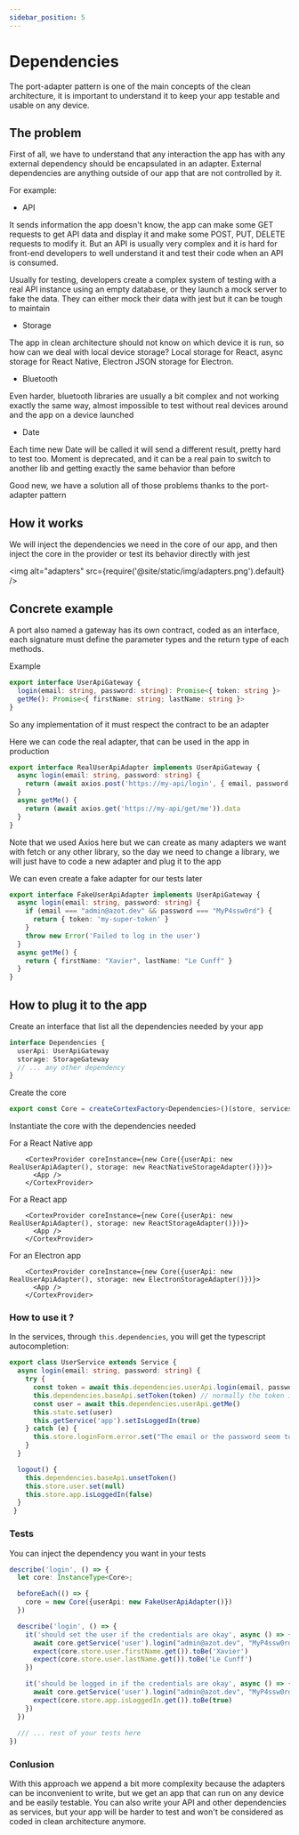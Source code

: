 ```yaml
---
sidebar_position: 5
---
```


# Dependencies

The port-adapter pattern is one of the main concepts of the clean architecture, it is important to understand it to keep your app testable and usable on any device.

## The problem

First of all, we have to understand that any interaction the app has with any external dependency should be encapsulated in an adapter.
External dependencies are anything outside of our app that are not controlled by it.

For example:

- API

It sends information the app doesn't know, the app can make some GET requests to get API data and display it and make some POST, PUT, DELETE requests to modify it.
But an API is usually very complex and it is hard for front-end developers to well understand it and test their code when an API is consumed.

Usually for testing, developers create a complex system of testing with a real API instance using an empty database, or they launch a mock server to fake the data.
They can either mock their data with jest but it can be tough to maintain

- Storage

The app in clean architecture should not know on which device it is run, so how can we deal with local device storage?
Local storage for React, async storage for React Native, Electron JSON storage for Electron.

- Bluetooth

Even harder, bluetooth libraries are usually a bit complex and not working exactly the same way, almost impossible to test without real devices around and the app on a device launched

- Date

Each time new Date will be called it will send a different result, pretty hard to test too.
Moment is deprecated, and it can be a real pain to switch to another lib and getting exactly the same behavior than before


Good new, we have a solution all of those problems thanks to the port-adapter pattern

## How it works

We will inject the dependencies we need in the core of our app, and then inject the core in the provider or test its behavior directly with jest

<img alt="adapters" src={require('@site/static/img/adapters.png').default} />

## Concrete example

A port also named a gateway has its own contract, coded as an interface, each signature must define the parameter types and the return type of each methods.

Example

```typescript
export interface UserApiGateway {
  login(email: string, password: string): Promise<{ token: string }>
  getMe(): Promise<{ firstName: string; lastName: string }>
}
```

So any implementation of it must respect the contract to be an adapter

Here we can code the real adapter, that can be used in the app in production

```typescript
export interface RealUserApiAdapter implements UserApiGateway {
  async login(email: string, password: string) {
    return (await axios.post('https://my-api/login', { email, password })).data
  }
  async getMe() {
    return (await axios.get('https://my-api/get/me')).data
  }
}
```

Note that we used Axios here but we can create as many adapters we want with fetch or any other library, so the day we need to change a library, we will just have to code a new adapter and plug it to the app

We can even create a fake adapter for our tests later

```typescript
export interface FakeUserApiAdapter implements UserApiGateway {
  async login(email: string, password: string) {
    if (email === "admin@azot.dev" && password === "MyP4ssw0rd") {
      return { token: 'my-super-token' }
    }
    throw new Error('Failed to log in the user')
  }
  async getMe() {
    return { firstName: "Xavier", lastName: "Le Cunff" }
  }
}
```

## How to plug it to the app

Create an interface that list all the dependencies needed by your app

```typescript
interface Dependencies {
  userApi: UserApiGateway
  storage: StorageGateway
  // ... any other dependency
}
```

Create the core

```typescript
export const Core = createCortexFactory<Dependencies>()(store, services);
```

Instantiate the core with the dependencies needed

For a React Native app

```tsx
    <CortexProvider coreInstance={new Core({userApi: new RealUserApiAdapter(), storage: new ReactNativeStorageAdapter()})}>
      <App />
    </CortexProvider>
```

For a React app

```tsx
    <CortexProvider coreInstance={new Core({userApi: new RealUserApiAdapter(), storage: new ReactStorageAdapter()})}>
      <App />
    </CortexProvider>
```

For an Electron app

```tsx
    <CortexProvider coreInstance={new Core({userApi: new RealUserApiAdapter(), storage: new ElectronStorageAdapter()})}>
      <App />
    </CortexProvider>
```

### How to use it ?

In the services, through `this.dependencies`, you will get the typescript autocompletion:

```ts
export class UserService extends Service {
  async login(email: string, password: string) {
    try {
      const token = await this.dependencies.userApi.login(email, password)
      this.dependencies.baseApi.setToken(token) // normally the token is injected letting the next call be authenticated 
      const user = await this.dependencies.userApi.getMe()
      this.state.set(user)
      this.getService('app').setIsLoggedIn(true)
    } catch (e) {
      this.store.loginForm.error.set("The email or the password seem to be incorrect")
    }
  }

  logout() {
    this.dependencies.baseApi.unsetToken()
    this.store.user.set(null)
    this.store.app.isLoggedIn(false)
  }
 }
```

### Tests 

You can inject the dependency you want in your tests

```typescript
describe('login', () => {
  let core: InstanceType<Core>;

  beforeEach(() => {
    core = new Core({userApi: new FakeUserApiAdapter()})
  })

  describe('login', () => {
    it('should set the user if the credentials are okay', async () => {
      await core.getService('user').login("admin@azot.dev", "MyP4ssw0rd");
      expect(core.store.user.firstName.get()).toBe('Xavier')
      expect(core.store.user.lastName.get()).toBe('Le Cunff')
    }) 

    it('should be logged in if the credentials are okay', async () => {
      await core.getService('user').login("admin@azot.dev", "MyP4ssw0rd");
      expect(core.store.app.isLoggedIn.get()).toBe(true)
    }) 
  })
  
  /// ... rest of your tests here
}) 
```

### Conlusion

With this approach we append a bit more complexity because the adapters can be inconvenient to write, but we get an app that can run on any device and be easily testable.
You can also write your API and other dependencies as services, but your app will be harder to test and won't be considered as coded in clean architecture anymore.
